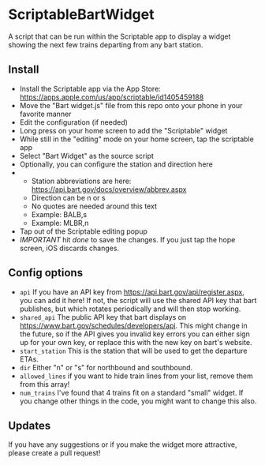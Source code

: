 # ScriptableBartWidget
A script that can be run within the Scriptable app to display a widget showing the next few trains departing from any bart station.

## Install
- Install the Scriptable app via the App Store: https://apps.apple.com/us/app/scriptable/id1405459188
- Move the "Bart widget.js" file from this repo onto your phone in your favorite manner
- Edit the configuration (if needed)
- Long press on your home screen to add the "Scriptable" widget
- While still in the "editing" mode on your home screen, tap the scriptable app
- Select "Bart Widget" as the source script
- Optionally, you can configure the station and direction here
- - Station abbreviations are here: https://api.bart.gov/docs/overview/abbrev.aspx
  - Direction can be n or s
  - No quotes are needed around this text
  - Example: BALB,s
  - Example: MLBR,n
- Tap out of the Scriptable editing popup
- *IMPORTANT* hit _done_ to save the changes. If you just tap the hope screen, iOS discards changes.

## Config options
- `api` If you have an API key from https://api.bart.gov/api/register.aspx, you can add it here! If not, the script will use the shared API key that bart publishes, but which rotates periodically and will then stop working.
- `shared_api` The public API key that bart displays on https://www.bart.gov/schedules/developers/api. This might change in the future, so if the API gives you invalid key errors you can either sign up for your own key, or replace this with the new key on bart's website.
- `start_station` This is the station that will be used to get the departure ETAs.
- `dir` Either "n" or "s" for northbound and southbound.
- `allowed_lines` if you want to hide train lines from your list, remove them from this array!
- `num_trains` I've found that 4 trains fit on a standard "small" widget. If you change other things in the code, you might want to change this also.


## Updates
If you have any suggestions or if you make the widget more attractive, please create a pull request!
